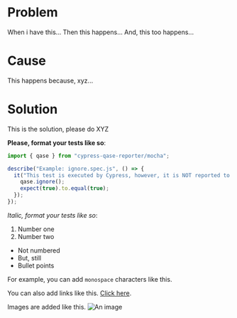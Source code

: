 # Problem
When i have this...
Then this happens...
And, this too happens...

# Cause
This happens because, xyz...

# Solution
This is the solution, please do XYZ

**Please, format your tests like so**:

``` javascript
import { qase } from "cypress-qase-reporter/mocha";

describe("Example: ignore.spec.js", () => {
  it("This test is executed by Cypress, however, it is NOT reported to Qase", () => {
    qase.ignore();
    expect(true).to.equal(true);
  });
});
```
*Italic, format your tests like so*:

1. Number one
2. Number two

* Not numbered
* But, still
* Bullet points

For example, you can add `monospace` characters like this. 

You can also add links like this. [Click here](https://qase.canny.io/bugs/p/the-background-isnt-transparent-in-uploaded-project-logo-of-png-type).

Images are added like this.
![An image](https://sitechecker.pro/wp-content/uploads/2023/05/URL-meaning.jpg)
